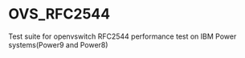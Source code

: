 # OVS_RFC2544
 Test suite for openvswitch RFC2544 performance test on IBM Power systems(Power9 and Power8) 

